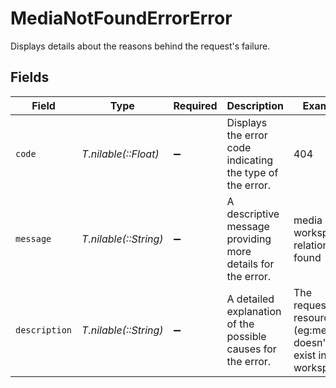 # MediaNotFoundErrorError

Displays details about the reasons behind the request's failure.


## Fields

| Field                                                              | Type                                                               | Required                                                           | Description                                                        | Example                                                            |
| ------------------------------------------------------------------ | ------------------------------------------------------------------ | ------------------------------------------------------------------ | ------------------------------------------------------------------ | ------------------------------------------------------------------ |
| `code`                                                             | *T.nilable(::Float)*                                               | :heavy_minus_sign:                                                 | Displays the error code indicating the type of the error.          | 404                                                                |
| `message`                                                          | *T.nilable(::String)*                                              | :heavy_minus_sign:                                                 | A descriptive message providing more details for the error.        | media workspace relation not found                                 |
| `description`                                                      | *T.nilable(::String)*                                              | :heavy_minus_sign:                                                 | A detailed explanation of the possible causes for the error.<br/>  | The requested resource (eg:mediaId) doesn't exist in the workspace |